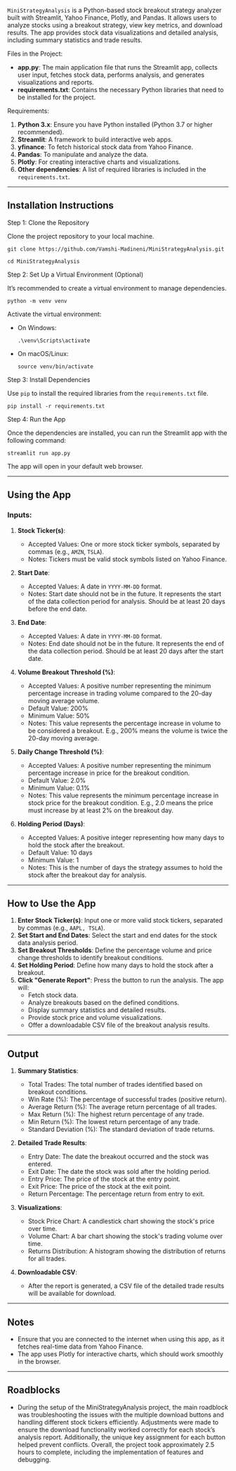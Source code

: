 `MiniStrategyAnalysis` is a Python-based stock breakout strategy analyzer built with Streamlit, Yahoo Finance, Plotly, and Pandas. It allows users to analyze stocks using a breakout strategy, view key metrics, and download results. The app provides stock data visualizations and detailed analysis, including summary statistics and trade results.

Files in the Project:

- **app.py**: The main application file that runs the Streamlit app, collects user input, fetches stock data, performs analysis, and generates visualizations and reports.
- **requirements.txt**: Contains the necessary Python libraries that need to be installed for the project.


Requirements:

1. **Python 3.x**: Ensure you have Python installed (Python 3.7 or higher recommended).
2. **Streamlit**: A framework to build interactive web apps.
3. **yfinance**: To fetch historical stock data from Yahoo Finance.
4. **Pandas**: To manipulate and analyze the data.
5. **Plotly**: For creating interactive charts and visualizations.
6. **Other dependencies**: A list of required libraries is included in the `requirements.txt`.

---

## Installation Instructions

Step 1: Clone the Repository

Clone the project repository to your local machine.

```
git clone https://github.com/Vamshi-Madineni/MiniStrategyAnalysis.git

cd MiniStrategyAnalysis
```

Step 2: Set Up a Virtual Environment (Optional)

It’s recommended to create a virtual environment to manage dependencies.

```
python -m venv venv
```

Activate the virtual environment:
- On Windows:
  ```
  .\venv\Scripts\activate
  ```
- On macOS/Linux:
  ```
  source venv/bin/activate
  ```

Step 3: Install Dependencies

Use `pip` to install the required libraries from the `requirements.txt` file.

```
pip install -r requirements.txt
```

Step 4: Run the App

Once the dependencies are installed, you can run the Streamlit app with the following command:

```
streamlit run app.py
```

The app will open in your default web browser.

---

## Using the App

### Inputs:

1. **Stock Ticker(s)**: 
   - Accepted Values: One or more stock ticker symbols, separated by commas (e.g., `AMZN`, `TSLA`).
   - Notes: Tickers must be valid stock symbols listed on Yahoo Finance.
   
2. **Start Date**: 
   - Accepted Values: A date in `YYYY-MM-DD` format.
   - Notes: Start date should not be in the future. It represents the start of the data collection period for analysis. Should be at least 20 days before the end date.
   
3. **End Date**: 
   - Accepted Values: A date in `YYYY-MM-DD` format.
   - Notes: End date should not be in the future. It represents the end of the data collection period. Should be at least 20 days after the start date.
   
4. **Volume Breakout Threshold (%)**: 
   - Accepted Values: A positive number representing the minimum percentage increase in trading volume compared to the 20-day moving average volume.
   - Default Value: 200%
   - Minimum Value: 50%
   - Notes: This value represents the percentage increase in volume to be considered a breakout. E.g., 200% means the volume is twice the 20-day moving average.
   
5. **Daily Change Threshold (%)**: 
   - Accepted Values: A positive number representing the minimum percentage increase in price for the breakout condition.
   - Default Value: 2.0%
   - Minimum Value: 0.1%
   - Notes: This value represents the minimum percentage increase in stock price for the breakout condition. E.g., 2.0 means the price must increase by at least 2% on the breakout day.
   
6. **Holding Period (Days)**: 
   - Accepted Values: A positive integer representing how many days to hold the stock after the breakout.
   - Default Value: 10 days
   - Minimum Value: 1
   - Notes: This is the number of days the strategy assumes to hold the stock after the breakout day for analysis.

---

## How to Use the App

1. **Enter Stock Ticker(s)**: Input one or more valid stock tickers, separated by commas (e.g., `AAPL, TSLA`).
2. **Set Start and End Dates**: Select the start and end dates for the stock data analysis period.
3. **Set Breakout Thresholds**: Define the percentage volume and price change thresholds to identify breakout conditions.
4. **Set Holding Period**: Define how many days to hold the stock after a breakout.
5. **Click "Generate Report"**: Press the button to run the analysis. The app will:
   - Fetch stock data.
   - Analyze breakouts based on the defined conditions.
   - Display summary statistics and detailed results.
   - Provide stock price and volume visualizations.
   - Offer a downloadable CSV file of the breakout analysis results.

---

## Output

1. **Summary Statistics**:
   - Total Trades: The total number of trades identified based on breakout conditions.
   - Win Rate (%): The percentage of successful trades (positive return).
   - Average Return (%): The average return percentage of all trades.
   - Max Return (%): The highest return percentage of any trade.
   - Min Return (%): The lowest return percentage of any trade.
   - Standard Deviation (%): The standard deviation of trade returns.
   
2. **Detailed Trade Results**:
   - Entry Date: The date the breakout occurred and the stock was entered.
   - Exit Date: The date the stock was sold after the holding period.
   - Entry Price: The price of the stock at the entry point.
   - Exit Price: The price of the stock at the exit point.
   - Return Percentage: The percentage return from entry to exit.

3. **Visualizations**:
   - Stock Price Chart: A candlestick chart showing the stock's price over time.
   - Volume Chart: A bar chart showing the stock's trading volume over time.
   - Returns Distribution: A histogram showing the distribution of returns for all trades.
   
4. **Downloadable CSV**:
   - After the report is generated, a CSV file of the detailed trade results will be available for download.

---

## Notes

- Ensure that you are connected to the internet when using this app, as it fetches real-time data from Yahoo Finance.
- The app uses Plotly for interactive charts, which should work smoothly in the browser.

---
## Roadblocks
- During the setup of the MiniStrategyAnalysis project, the main roadblock was troubleshooting the issues with the multiple download buttons and handling different stock tickers efficiently. Adjustments were made to ensure the download functionality worked correctly for each stock’s analysis report. Additionally, the unique key assignment for each button helped prevent conflicts. Overall, the project took approximately 2.5 hours to complete, including the implementation of features and debugging.